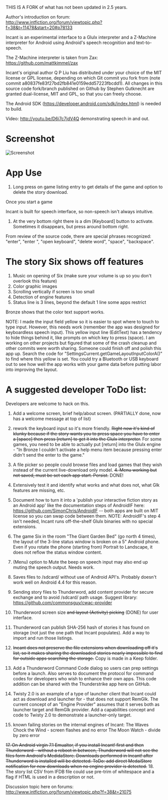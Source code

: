 THIS IS A FORK of what has not been updated in 2.5 years.

Author's introduction on forum: http://www.intfiction.org/forum/viewtopic.php?f=38&t=11478&start=20#p78133

Incant is an experimental interface to a Glulx interpreter and a Z-Machine interpreter for Android using Android's speech recognition and text-to-speech.

The Z-Machine interpreter is taken from Zax: https://github.com/mattkimmel/zax

Incant's original author Q P Liu has distributed under your choice of the MIT license or GPL license, depending on which Git commit you fork from (note commit a80837fe83f27bd2fb841e0159edd57223fbcdd1).
All changes in this source code fork/branch published on Github by Stephen Gutknecht are granted dual-license, MIT and GPL, so that you can freely choose.

The Android SDK (https://developer.android.com/sdk/index.html) is needed to build.


Video: http://youtu.be/D6i7c7jdV4Q demonstrating speech in and out.


Screenshot
============

![Screenshot](screenshots/HUAWEI_H1611/opening_device-2017-04-02-162832.png)


App Use
===========
1. Long press on game listing entry to get details of the game and option to delete the story download.

Once you start a game

Incant is built for speech interface, so non-speech isn't always intuitive.

1. At the very bottom right there is a dim [Keyboard] button to activate. Sometimes it disappears, but press around bottom right.

From review of the source code, there are special phrases recognized: "enter", "enter ", "open keyboard", "delete word", "space", "backspace".


The story Six shows off features
=====================================
1. Music on opening of Six (make sure your volume is up so you don't overlook this feature)
2. Color graphic images
3. Scrolling vertically if screen is too small
4. Detection of engine features
5. Status line is 3 lines, beyond the default 1 line some apps restrict

Bronze shows that the color text support works.

NOTE:
I made the input field yellow so it is easier to spot where to touch to type input. However, this needs work (remember the app was designed for keyboardless speech input).
This yellow input line (EditText) has a tendency to hide things behind it, like prompts on which key to press (space).
I am working on other projects but figured that some of the crash cleanup and other commits were worth sharing. Someone could finish off and polish this app up.
Search the code for "SettingsCurrent.getGameLayoutInputColorA()" to find where this yellow is set.
You could try a Bluetooth or USB keyboard out to see how well the app works with your game data before putting labor into improving the layout.


A suggested developer ToDo list:
==================================
Developers are welcome to hack on this.

1. Add a welcome screen, brief help/about screen. (PARTIALLY done, now has a welcome message at top of list)
2. rework the keyboard input so it's more friendly. ~~Right now it's kind of klunky because if the story wants you to press space you have to enter a [space] then press [return] to get it into the Glulx interpreter.~~  For some games, you need to be able to actually put [return] into the Glulx engine - "In Bronze I couldn't activate a help menu item because pressing enter didn't send the enter to the game."
3. A file picker so people could browse files and load games that they wish instead of the current live-download only model.
~~4. Menu working but not saved, must be set each app start. Persist.~~ DONE!
5. Extensively test it and identify what works and what does not, what Glk features are missing, etc.
6. Document how to turn it into a 'publish your interactive fiction story as an Android app' like the documentation steps of AndroidIF here: https://github.com/SimonChris/AndroidIF -- both apps are built on MIT license so you can swap code between them.  NOTE: AndroidIF's step 4 isn't needed, Incant runs off-the-shelf Glulx binaries with no special extensions.
7. The game Six in the room "The Giant Garden Bed" (go north 4 times), the layout of the 3-line status window is broken on a 5" Android phone. Even if you rotate the phone (starting from) Portrait to Landscape, it does not reflow the status window content.
8. (Menu) option to Mute the beep on speech input may also end up muting the speech output. Needs work.
9. Saves files to /sdcard/ without use of Android API's. Probably doesn't work well on Android 4.4 for this reason.
10. Sending story files to Thunderword, add content provider for secure exchange and to avoid /sdcard/ path usage. Suggest library: https://github.com/commonsguy/cwac-provider
11. Thunderword screen size ~~and layout (Activity) picking~~ (DONE) for user interface.
12. Thunderword can publish SHA-256 hash of stories it has found on storage (not just the one path that Incant populates). Add a way to import and run those listings.
13. ~~Incant does not preserve the file extensions when downloading off it's list, so it makes sharing the downloaded stories nearly impossible to find for outside apps searching the storage.~~ Copy is made in a Keep folder.
14. Add a Thunderword Command Code dialog so users can prep settings before a launch. Also serves to document the protocol for command codes for developers who wish to enhance their own apps. This code addition can be shared with the Thunderstrike app here on GitHub.
15. Twisty 2.0 is an example of a type of launcher client that Incant could act as download and launcher for - that does not support RemGlk. The current concept of an "Engine Provider" assumes that it serves both as launcher target and RemGlk provider. Add a capabilities concept and code to Twisty 2.0 to demonstrate a launcher-only target.

16. known failing stories on the internal engines of Incant:
  The Waves Chock the Wind - screen flashes and no error
  The Moon Watch - divide by zero error

~~17. On Android virgin 7.1 Emualtor, if you install Incant! first and then Thunderword - without a reboot in between, Thunderword will not see the files form Android's MedidaStore.  Downloads performed in Incant! after Thunderword is installed will be detected.  ToDo: add direct MedaiStore notification for new downloads when no engine provider is detected.~~
18. The story list CSV from IFDB file could use pre-trim of whitespace and a flag if HTML is used in a description or not.


Discussion topic here on forums: http://www.intfiction.org/forum/viewtopic.php?f=38&t=21075

